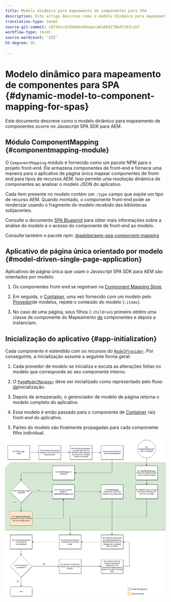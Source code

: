 ```yaml
---
title: Modelo dinâmico para mapeamento de componentes para SPA
description: Este artigo descreve como o modelo dinâmico para mapeamento de componentes ocorre no Javascript SPA SDK para AEM.
translation-type: tm+mt
source-git-commit: c075bcc415b68ba0deaeca61d6d179bd7263ca5f
workflow-type: tm+mt
source-wordcount: '322'
ht-degree: 0%

---
```



# Modelo dinâmico para mapeamento de componentes para SPA {#dynamic-model-to-component-mapping-for-spas}

Este documento descreve como o modelo dinâmico para mapeamento de componentes ocorre no Javascript SPA SDK para AEM.

## Módulo ComponentMapping {#componentmapping-module}

O `ComponentMapping` módulo é fornecido como um pacote NPM para o projeto front-end. Ele armazena componentes de front-end e fornece uma maneira para o aplicativo de página única mapear componentes de front-end para tipos de recursos AEM. Isso permite uma resolução dinâmica de componentes ao analisar o modelo JSON do aplicativo.

Cada item presente no modelo contém um `:type` campo que expõe um tipo de recurso AEM. Quando montado, o componente front-end pode se renderizar usando o fragmento do modelo recebido das bibliotecas subjacentes.

Consulte o documento [SPA Blueprint](blueprint.md) para obter mais informações sobre a análise do modelo e o acesso do componente de front-end ao modelo.

Consulte também o pacote npm: [@adobe/aem-spa-component-mapping](https://www.npmjs.com/package/@adobe/aem-spa-component-mapping)

## Aplicativo de página única orientado por modelo {#model-driven-single-page-application}

Aplicativos de página única que usam o Javascript SPA SDK para AEM são orientados por modelo:

1. Os componentes front-end se registram na [Component Mapping Store](#componentmapping-module).
1. Em seguida, o [Container](blueprint.md#container), uma vez fornecido com um modelo pelo [Provedor](blueprint.md#the-model-provider)de modelos, repete o conteúdo do modelo (`:items`).

1. No caso de uma página, seus filhos (`:children`) primeiro obtêm uma classe de componente do Mapeamento [de](blueprint.md#componentmapping) componentes e depois a instanciam.

## Inicialização do aplicativo {#app-initialization}

Cada componente é estendido com os recursos do [`ModelProvider`](blueprint.md#the-model-provider). Por conseguinte, a inicialização assume a seguinte forma geral:

1. Cada provedor de modelo se inicializa e escuta as alterações feitas no modelo que corresponde ao seu componente interno.
1. O [`PageModelManager`](blueprint.md#pagemodelmanager) deve ser inicializado como representado pelo fluxo [de](blueprint.md)inicialização.

1. Depois de armazenado, o gerenciador de modelo de página retorna o modelo completo do aplicativo.
1. Esse modelo é então passado para o componente de [Container](blueprint.md#container) raiz front-end do aplicativo.
1. Partes do modelo são finalmente propagadas para cada componente filho individual.

![Inicialização do modelo de aplicativo](assets/app-model-initialization.png)
